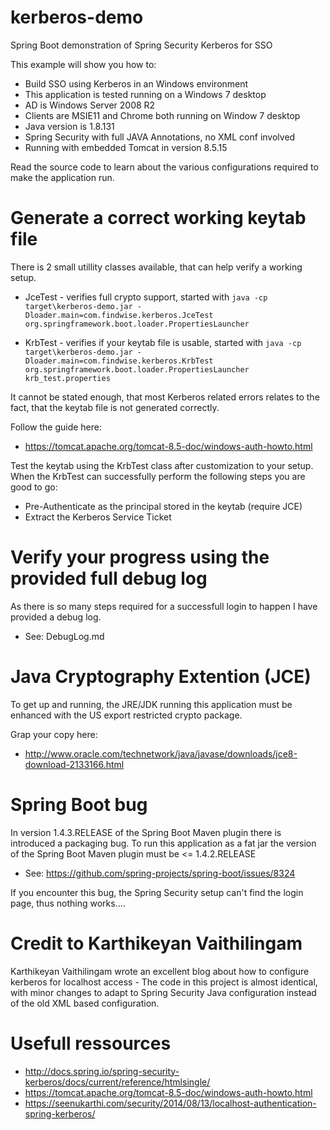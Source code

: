 # kerberos-demo
Spring Boot demonstration of Spring Security Kerberos for SSO

This example will show you how to:
 - Build SSO using Kerberos in an Windows environment
 - This application is tested running on a Windows 7 desktop
 - AD is Windows Server 2008 R2
 - Clients are MSIE11 and Chrome both running on Window 7 desktop
 - Java version is 1.8.131
 - Spring Security with full JAVA Annotations, no XML conf involved
 - Running with embedded Tomcat in version 8.5.15

Read the source code to learn about the various configurations 
required to make the application run.

# Generate a correct working keytab file
There is 2 small utillity classes available, that can
help verify a working setup.
 - JceTest - verifies full crypto support, started with `java -cp target\kerberos-demo.jar -Dloader.main=com.findwise.kerberos.JceTest org.springframework.boot.loader.PropertiesLauncher`

 - KrbTest - verifies if your keytab file is usable, started with `java -cp target\kerberos-demo.jar -Dloader.main=com.findwise.kerberos.KrbTest org.springframework.boot.loader.PropertiesLauncher krb_test.properties`

It cannot be stated enough, that most Kerberos related errors relates to the fact, that
the keytab file is not generated correctly.

Follow the guide here:
- https://tomcat.apache.org/tomcat-8.5-doc/windows-auth-howto.html

Test the keytab using the KrbTest class after customization to your setup. When the KrbTest can
successfully perform the following steps you are good to go:
  - Pre-Authenticate as the principal stored in the keytab (require JCE)
  - Extract the Kerberos Service Ticket

# Verify your progress using the provided full debug log
As there is so many steps required for a successfull login to happen I have provided a debug log.
  - See: DebugLog.md

# Java Cryptography Extention (JCE)
To get up and running, the JRE/JDK running this application must
be enhanced with the US export restricted crypto package.

Grap your copy here:
- http://www.oracle.com/technetwork/java/javase/downloads/jce8-download-2133166.html

# Spring Boot bug
In version 1.4.3.RELEASE of the Spring Boot Maven plugin there is
introduced a packaging bug. To run this application as a fat jar
the version of the Spring Boot Maven plugin must be <= 1.4.2.RELEASE

 - See: https://github.com/spring-projects/spring-boot/issues/8324

If you encounter this bug, the Spring Security setup can't find the
login page, thus nothing works....

# Credit to Karthikeyan Vaithilingam

Karthikeyan Vaithilingam wrote an excellent blog about how to configure kerberos for localhost
access - The code in this project is almost identical, with minor changes to adapt to Spring Security Java configuration
instead of the old XML based configuration.

# Usefull ressources

- http://docs.spring.io/spring-security-kerberos/docs/current/reference/htmlsingle/
- https://tomcat.apache.org/tomcat-8.5-doc/windows-auth-howto.html
- https://seenukarthi.com/security/2014/08/13/localhost-authentication-spring-kerberos/
